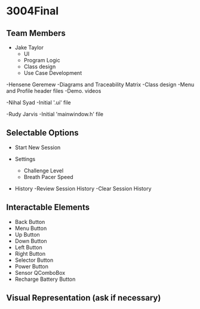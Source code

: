 # 3004Final

## Team Members

- Jake Taylor
  - UI
  - Program Logic
  - Class design
  - Use Case Development

-Hensene Geremew
  -Diagrams and Traceability Matrix
  -Class design
  -Menu and Profile header files
  -Demo. videos

-Nihal Syad
  -Initial '.ui' file
  
-Rudy Jarvis
  -Initial 'mainwindow.h' file
  
## Selectable Options

- Start New Session

- Settings
  - Challenge Level
  - Breath Pacer Speed

- History
  -Review Session History
  -Clear Session History

## Interactable Elements
  - Back Button
  - Menu Button
  - Up Button
  - Down Button
  - Left Button
  - Right Button 
  - Selector Button
  - Power Button
  - Sensor QComboBox
  - Recharge Battery Button

## Visual Representation (ask if necessary)
